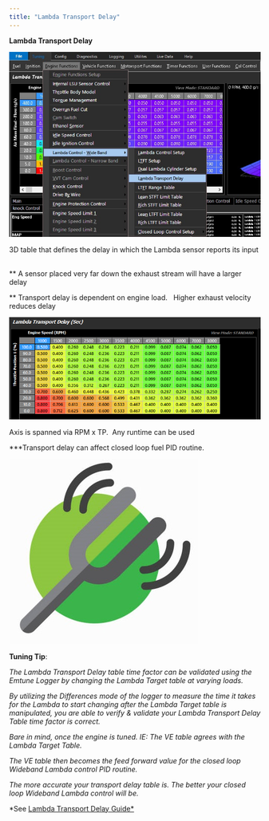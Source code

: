 ```yaml
---
title: "Lambda Transport Delay"
---
```


**Lambda Transport Delay**


![Image](</img/Transport Delay.jpg>)


&#51;D table that defines the delay in which the Lambda sensor reports its input &nbsp;

\*\* A sensor placed very far down the exhaust stream will have a larger delay

\*\* Transport delay is dependent on engine load. &nbsp; Higher exhaust velocity reduces delay


![Image](</img/NewItem120.png>)

Axis is spanned via RPM x TP.&nbsp; Any runtime can be used&nbsp;


\*\*\*Transport delay can affect closed loop fuel PID routine. &nbsp;


![Image](</img/Tuning Tip.jpg>) &nbsp; &nbsp; &nbsp; &nbsp; &nbsp; &nbsp;

**Tuning Tip**:&nbsp;


*The Lambda Transport Delay table time factor can be validated using the Emtune Logger by changing the Lambda Target table at varying loads.*&nbsp;

*By utilizing the Differences mode of the logger to measure the time it takes for the Lambda to start changing after the Lambda Target table is manipulated, you are able to verify \& validate your Lambda Transport Delay Table time factor is correct.*

*Bare in mind, once the engine is tuned. IE: The VE table agrees with the Lambda Target Table.*&nbsp;

*The VE table then becomes the feed forward value for the closed loop Wideband Lambda control PID routine.*

*The more accurate your transport delay table is. The better your closed loop Wideband Lambda control will be.*

*See [Lambda Transport Delay Guide*](<Newtopic466.md>)

